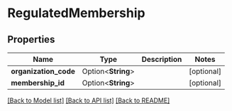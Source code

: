 # RegulatedMembership

## Properties

Name | Type | Description | Notes
------------ | ------------- | ------------- | -------------
**organization_code** | Option<**String**> |  | [optional]
**membership_id** | Option<**String**> |  | [optional]

[[Back to Model list]](../README.md#documentation-for-models) [[Back to API list]](../README.md#documentation-for-api-endpoints) [[Back to README]](../README.md)
